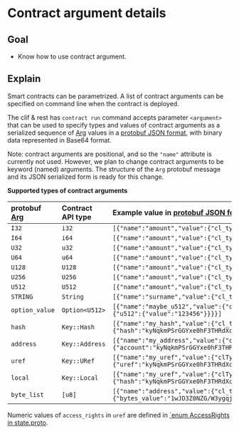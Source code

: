 # Contract argument details

## Goal

* Know how to use contract argument.

## Explain

Smart contracts can be parametrized. A list of contract arguments can be specified on command line when the contract is deployed.

The clif & rest has `contract run` command accepts parameter `<argument>` that can be used to specify types and values of contract arguments as a serialized sequence of [Arg](https://github.com/hdac-io/CasperLabs/blob/40f4b9de7d8693acfc62f71fac70afc854a6cd28/protobuf/io/casperlabs/casper/consensus/consensus.proto#L91) values in a [protobuf JSON format](https://developers.google.com/protocol-buffers/docs/proto3#json), with binary data represented in Base64 format.

Note: contract arguments are positional, and so the `"name"` attribute is currently not used. However, we plan to change contract arguments to be keyword \(named\) arguments. The structure of the `Arg` protobuf message and its JSON serialized form is ready for this change.

**Supported types of contract arguments**

| protobuf [Arg](https://github.com/hdac-io/CasperLabs/blob/40f4b9de7d8693acfc62f71fac70afc854a6cd28/protobuf/io/casperlabs/casper/consensus/consensus.proto#L91) | Contract API type | Example value in [protobuf JSON format](https://developers.google.com/protocol-buffers/docs/proto3#json) |
| :--- | :--- | :--- |
| `I32` | `i32` | `[{"name":"amount","value":{"cl_type":{"simpleType":"I32"},"value":{"i32":123456}}}]` |
| `I64` | `i64` | `[{"name":"amount","value":{"cl_type":{"simpleType":"I64"},"value":{"i64":"123456"}}}]` |
| `U32` | `u32` | `[{"name":"amount","value":{"cl_type":{"simple_type":"U32"},"value":{"u32":123456}}}]` |
| `U64` | `u64` | `[{"name":"amount","value":{"cl_type":{"simple_type":"U64"},"value":{"u64":"123456"}}}]` |
| `U128` | `U128` | `[{"name":"amount","value":{"cl_type":{"simple_type":"U128"},"value":{"u128":{"value":"123456"}}}}]` |
| `U256` | `U256` | `[{"name":"amount","value":{"cl_type":{"simple_type":"U256"},"value":{"u256":{"value":"123456"}}}}]` |
| `U512` | `U512` | `[{"name":"amount","value":{"cl_type":{"simple_type":"U512"},"value":{"u512":{"value":"123456"}}}}]` |
| `STRING` | `String` | `[{"name":"surname","value":{"cl_type":{"simple_type":"STRING"},"value":{"str_value":"Nakamoto"}}}]` |
| `option_value` | `Option<U512>` | `[{"name":"maybe_u512","value":{"cl_type":{"option_type":{"inner":{"simple_type":"U512"}}},"value":{"u512":{"value":"123456"}}}}]` |
| `hash` | `Key::Hash` | `[{"name":"my_hash","value":{"cl_type":{"simple_type":"KEY"},"value":{"key":{"hash":{"hash":"kyNqkmPSrGGYxe0hF3THRdXcYqkQy4Qnb4p8SVkgiRU="}}}}}]` |
| `address` | `Key::Address` | `[{"name":"my_address","value":{"clType":{"simpleType":"KEY"},"value":{"key":{"address":{"account":"kyNqkmPSrGGYxe0hF3THRdXcYqkQy4Qnb4p8SVkgiRU="}}}}}]` |
| `uref` | `Key::URef` | `[{"name":"my_uref","value":{"clType":{"simpleType":"KEY"},"value":{"key":{"uref":{"uref":"kyNqkmPSrGGYxe0hF3THRdXcYqkQy4Qnb4p8SVkgiRU=","access_rights":"READ_ADD_WRITE"}}}}}]` |
| `local` | `Key::Local` | `[{"name":"my_uref","value":{"clType":{"simpleType":"KEY"},"value":{"key":{"local":{"hash":"kyNqkmPSrGGYxe0hF3THRdXcYqkQy4Qnb4p8SVkgiRWTI2qSY9KsYZjF7SEXdMdF1dxiqRDLhCdvinxJWSCJFQ=="}}}}}]` |
| `byte_list` | `[u8]` | `[{"name":"address","value":{"cl_type":{"list_type":{"inner":{"simple_type":"U8"}}},"value":{"bytes_value":"1wJD3Z0NZG/W3ygqj3qPoFpmKb7AHYAkw2EescH7n4Q="}}}]` |

Numeric values of `access_rights` in `uref` are defined in [\`enum AccessRights in state.proto](https://github.com/hdac-io/CasperLabs/blob/40f4b9de7d8693acfc62f71fac70afc854a6cd28/protobuf/io/casperlabs/casper/consensus/state.proto#L239).

